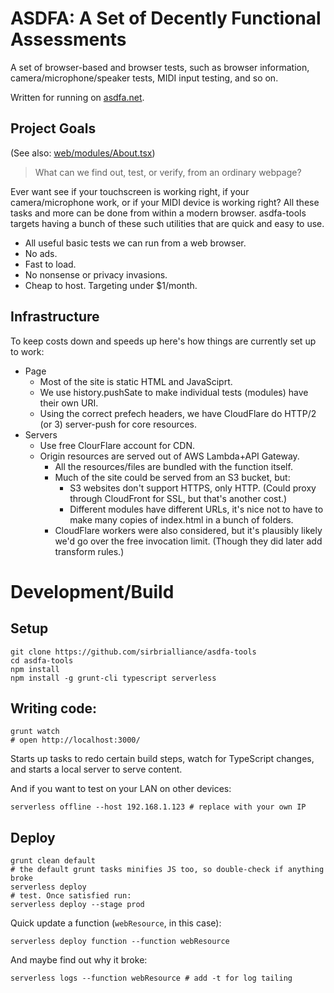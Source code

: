 # ASDFA: A Set of Decently Functional Assessments

A set of browser-based and browser tests, such as browser information, camera/microphone/speaker tests, MIDI input testing, and so on.

Written for running on [asdfa.net](https://asdfa.net/).

## Project Goals

(See also: [web/modules/About.tsx](web/modules/About.tsx))

> What can we find out, test, or verify, from an ordinary webpage?

Ever want see if your touchscreen is working right, if your camera/microphone work, or if your MIDI device is working right? All these tasks and more can be done from within a modern browser. asdfa-tools targets having a bunch of these such utilities that are quick and easy to use.

- All useful basic tests we can run from a web browser.
- No ads.
- Fast to load.
- No nonsense or privacy invasions.
- Cheap to host. Targeting under $1/month.

## Infrastructure

To keep costs down and speeds up here's how things are currently set up to work:

- Page
	- Most of the site is static HTML and JavaSciprt.
	- We use history.pushSate to make individual tests (modules) have their own URI.
	- Using the correct prefech headers, we have CloudFlare do HTTP/2 (or 3) server-push for core resources.
- Servers
	- Use free ClourFlare account for CDN.
	- Origin resources are served out of AWS Lambda+API Gateway.
		- All the resources/files are bundled with the function itself.
		- Much of the site could be served from an S3 bucket, but:
			- S3 websites don't support HTTPS, only HTTP. (Could proxy through CloudFront for SSL, but that's another cost.)
			- Different modules have different URLs, it's nice not to have to make many copies of index.html in a bunch of folders.
		- CloudFlare workers were also considered, but it's plausibly likely we'd go over the free invocation limit. (Though they did later add transform rules.)

# Development/Build

## Setup

	git clone https://github.com/sirbrialliance/asdfa-tools
	cd asdfa-tools
	npm install
	npm install -g grunt-cli typescript serverless

## Writing code:

	grunt watch
	# open http://localhost:3000/

Starts up tasks to redo certain build steps, watch for TypeScript changes, and starts a local server to serve content.

And if you want to test on your LAN on other devices:

	serverless offline --host 192.168.1.123 # replace with your own IP

## Deploy

	grunt clean default
	# the default grunt tasks minifies JS too, so double-check if anything broke
	serverless deploy
	# test. Once satisfied run:
	serverless deploy --stage prod

Quick update a function (`webResource`, in this case):

	serverless deploy function --function webResource

And maybe find out why it broke:

	serverless logs --function webResource # add -t for log tailing
